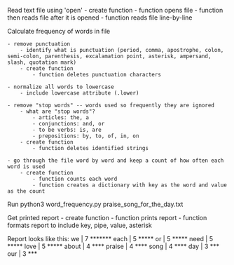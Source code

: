 Read text file using 'open'
    - create function
        - function opens file
        - function then reads file after it is opened
        - function reads file line-by-line


Calculate frequency of words in file

    - remove punctuation
        - identify what is punctuation (period, comma, apostrophe, colon, semi-colon, parenthesis, excalamation point, asterisk, ampersand, slash, quotation mark)
        - create function
            - function deletes punctuation characters

    - normalize all words to lowercase
        - include lowercase attribute (.lower)

    - remove "stop words" -- words used so frequently they are ignored
        - what are "stop words"?
            - articles: the, a
            - conjunctions: and, or
            - to be verbs: is, are
            - prepositions: by, to, of, in, on
        - create function
            - function deletes identified strings

    - go through the file word by word and keep a count of how often each word is used
        - create function
            - function counts each word
            - function creates a dictionary with key as the word and value as the count

Run python3 word_frequency.py praise_song_for_the_day.txt

Get printed report
    - create function
        - function prints report
        - function formats report to include key, pipe, value, asterisk

Report looks like this:
     we | 7 *******
   each | 5 *****
     or | 5 *****
   need | 5 *****
   love | 5 *****
  about | 4 ****
 praise | 4 ****
   song | 4 ****
    day | 3 ***
    our | 3 ***
